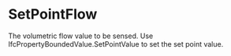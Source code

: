 SetPointFlow
============

The volumetric flow value to be sensed. Use IfcPropertyBoundedValue.SetPointValue to set the set point value.
